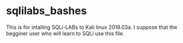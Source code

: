 # sqlilabs_bashes
This is for intalling SQLi-LABs to Kali linux 2018.03a.
I suppose that the begginer user who will learn  to SQLi use this file.
